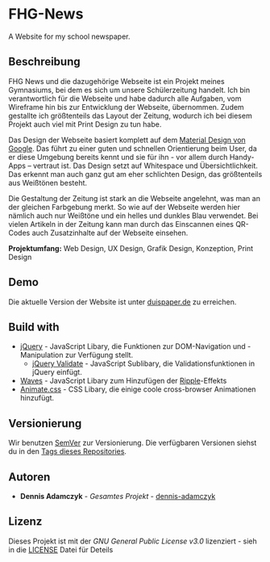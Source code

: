 # FHG-News
A Website for my school newspaper.

## Beschreibung
FHG News und die dazugehörige Webseite ist ein Projekt meines Gymnasiums, bei dem es sich um unsere Schülerzeitung handelt. Ich bin verantwortlich für die Webseite und habe dadurch alle Aufgaben, vom Wireframe hin bis zur Entwicklung der Webseite, übernommen. Zudem gestallte ich größtenteils das Layout der Zeitung, wodurch ich bei diesem Projekt auch viel mit Print Design zu tun habe.

Das Design der Webseite basiert komplett auf dem [Material Design von Google](https://material.io). Das führt zu einer guten und schnellen Orientierung beim User, da er diese Umgebung bereits kennt und sie für ihn - vor allem durch Handy-Apps – vertraut ist. Das Design setzt auf Whitespace und Übersichtlichkeit. Das erkennt man auch ganz gut am eher schlichten Design, das größtenteils aus Weißtönen besteht.

Die Gestaltung der Zeitung ist stark an die Webseite angelehnt, was man an der gleichen Farbgebung merkt. So wie auf der Webseite werden hier nämlich auch nur Weißtöne und ein helles und dunkles Blau verwendet. Bei vielen Artikeln in der Zeitung kann man durch das Einscannen eines QR-Codes auch Zusatzinhalte auf der Webseite einsehen.

**Projektumfang:** Web Design, UX Design, Grafik Design, Konzeption, Print Design

## Demo
Die aktuelle Version der Website ist unter [duispaper.de](https://duispaper.de) zu erreichen.

## Build with
* [jQuery](https://jquery.com) - JavaScript Libary, die Funktionen zur DOM-Navigation und -Manipulation zur Verfügung stellt.
    * [jQuery Validate](https://github.com/jquery-validation/jquery-validation) - JavaScript Sublibary, die Validationsfunktionen in jQuery einfügt.
* [Waves](http://fian.my.id/Waves/) - JavaScript Libary zum Hinzufügen der [Ripple](https://material.io/design/motion/understanding-motion.html)-Effekts
* [Animate.css](https://github.com/daneden/animate.css) - CSS Libary, die einige coole cross-browser Animationen hinzufügt.

## Versionierung
Wir benutzen [SemVer](https://semver.org/) zur Versionierung. Die verfügbaren Versionen siehst du in den [Tags dieses Repositories](https://github.com/dennis-adamczyk/FHG9A/tags).

## Autoren
* **Dennis Adamczyk** - *Gesamtes Projekt* - [dennis-adamczyk](https://github.com/dennis-adamczyk)

## Lizenz
Dieses Projekt ist mit der *GNU General Public License v3.0* lizenziert - sieh in die [LICENSE](LICENSE) Datei für Deteils
